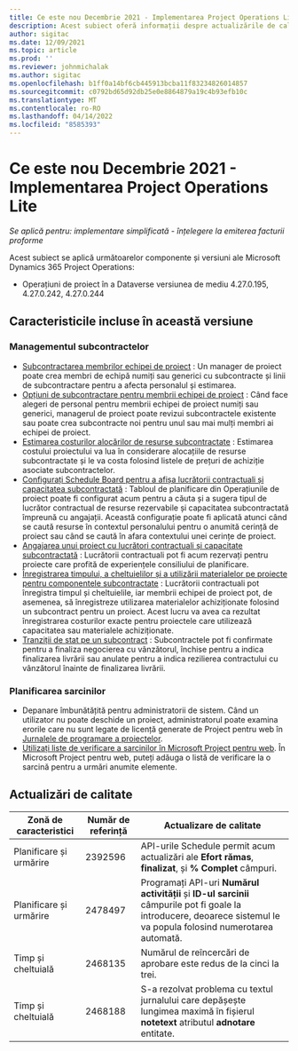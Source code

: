 ```yaml
---
title: Ce este nou Decembrie 2021 - Implementarea Project Operations Lite
description: Acest subiect oferă informații despre actualizările de calitate care sunt disponibile în versiunea din decembrie 2021 a implementării Project Operations lite.
author: sigitac
ms.date: 12/09/2021
ms.topic: article
ms.prod: ''
ms.reviewer: johnmichalak
ms.author: sigitac
ms.openlocfilehash: b1ff0a14bf6cb445913bcba11f83234826014857
ms.sourcegitcommit: c0792bd65d92db25e0e8864879a19c4b93efb10c
ms.translationtype: MT
ms.contentlocale: ro-RO
ms.lasthandoff: 04/14/2022
ms.locfileid: "8585393"
---
```

# <a name="whats-new-december-2021---project-operations-lite-deployment"></a>Ce este nou Decembrie 2021 - Implementarea Project Operations Lite

_Se aplică pentru: implementare simplificată - înțelegere la emiterea facturii proforme_

Acest subiect se aplică următoarelor componente și versiuni ale Microsoft Dynamics 365 Project Operations:

- Operațiuni de proiect în a Dataverse versiunea de mediu 4.27.0.195, 4.27.0.242, 4.27.0.244


## <a name="features-included-in-this-release"></a>Caracteristicile incluse în această versiune

### <a name="subcontract-management"></a>Managementul subcontractelor 

- [Subcontractarea membrilor echipei de proiect](../subcontracting/subcontracting-project-team-members.md) : Un manager de proiect poate crea membri de echipă numiți sau generici cu subcontracte și linii de subcontractare pentru a afecta personalul și estimarea.
- [Opțiuni de subcontractare pentru membrii echipei de proiect](../subcontracting/subcon-options.md) : Când face alegeri de personal pentru membrii echipei de proiect numiți sau generici, managerul de proiect poate revizui subcontractele existente sau poate crea subcontracte noi pentru unul sau mai mulți membri ai echipei de proiect. 
- [Estimarea costurilor alocărilor de resurse subcontractate](../subcontracting/costing-subcon-ra.md) : Estimarea costului proiectului va lua în considerare alocațiile de resurse subcontractate și le va costa folosind listele de prețuri de achiziție asociate subcontractelor. 
- [Configurați Schedule Board pentru a afișa lucrătorii contractuali și capacitatea subcontractată](../subcontracting/configure-sb-subcon.md) : Tabloul de planificare din Operațiunile de proiect poate fi configurat acum pentru a căuta și a sugera tipul de lucrător contractual de resurse rezervabile și capacitatea subcontractată împreună cu angajații. Această configurație poate fi aplicată atunci când se caută resurse în contextul personalului pentru o anumită cerință de proiect sau când se caută în afara contextului unei cerințe de proiect.
- [Angajarea unui proiect cu lucrători contractuali și capacitate subcontractată](../subcontracting/staffing-cw.md) : Lucrătorii contractuali pot fi acum rezervați pentru proiecte care profită de experiențele consiliului de planificare.
- [Înregistrarea timpului, a cheltuielilor și a utilizării materialelor pe proiecte pentru componentele subcontractate](../subcontracting/recording-subcon-actuals.md) : Lucrătorii contractuali pot înregistra timpul și cheltuielile, iar membrii echipei de proiect pot, de asemenea, să înregistreze utilizarea materialelor achiziționate folosind un subcontract pentru un proiect. Acest lucru va avea ca rezultat înregistrarea costurilor exacte pentru proiectele care utilizează capacitatea sau materialele achiziționate.
- [Tranziții de stat pe un subcontract](../subcontracting/subcon-states.md) : Subcontractele pot fi confirmate pentru a finaliza negocierea cu vânzătorul, închise pentru a indica finalizarea livrării sau anulate pentru a indica rezilierea contractului cu vânzătorul înainte de finalizarea livrării.

### <a name="task-planning"></a>Planificarea sarcinilor
- Depanare îmbunătățită pentru administratorii de sistem. Când un utilizator nu poate deschide un proiect, administratorul poate examina erorile care nu sunt legate de licență generate de Project pentru web în [Jurnalele de programare a proiectelor](../../project-management/schedule-api-logs.md).
- [Utilizați liste de verificare a sarcinilor în Microsoft Project pentru web](https://support.microsoft.com/en-us/office/use-task-checklists-in-microsoft-project-for-the-web-c69bcf73-5c75-4ad3-9893-6d6f92360e9c). În Microsoft Project pentru web, puteți adăuga o listă de verificare la o sarcină pentru a urmări anumite elemente.

## <a name="quality-updates"></a>Actualizări de calitate

| **Zonă de caracteristici** | **Număr de referință** | **Actualizare de calitate** |
| --- | --- | --- |
| Planificare și urmărire | 2392596 | API-urile Schedule permit acum actualizări ale **Efort rămas**, **finalizat**, și **% Complet** câmpuri. |
| Planificare și urmărire | 2478497 | Programați API-uri **Numărul activității** și **ID-ul sarcinii** câmpurile pot fi goale la introducere, deoarece sistemul le va popula folosind numerotarea automată.|
| Timp și cheltuială | 2468135 | Numărul de reîncercări de aprobare este redus de la cinci la trei. |
| Timp și cheltuială | 2468188 | S-a rezolvat problema cu textul jurnalului care depășește lungimea maximă în fișierul **notetext** atributul **adnotare** entitate. |
